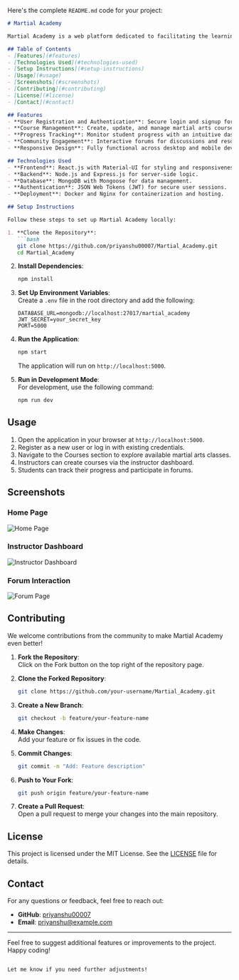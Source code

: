Here's the complete `README.md` code for your project:  

```markdown
# Martial Academy  

Martial Academy is a web platform dedicated to facilitating the learning and teaching of martial arts. The platform bridges the gap between students and instructors by providing a comprehensive online space for course management, community engagement, and skill development.  

## Table of Contents  
- [Features](#features)  
- [Technologies Used](#technologies-used)  
- [Setup Instructions](#setup-instructions)  
- [Usage](#usage)  
- [Screenshots](#screenshots)  
- [Contributing](#contributing)  
- [License](#license)  
- [Contact](#contact)  

## Features  
- **User Registration and Authentication**: Secure login and signup for students and instructors using JSON Web Tokens (JWT).  
- **Course Management**: Create, update, and manage martial arts courses with ease.  
- **Progress Tracking**: Monitor student progress with an intuitive dashboard.  
- **Community Engagement**: Interactive forums for discussions and resource sharing.  
- **Responsive Design**: Fully functional across desktop and mobile devices.  

## Technologies Used  
- **Frontend**: React.js with Material-UI for styling and responsiveness.  
- **Backend**: Node.js and Express.js for server-side logic.  
- **Database**: MongoDB with Mongoose for data management.  
- **Authentication**: JSON Web Tokens (JWT) for secure user sessions.  
- **Deployment**: Docker and Nginx for containerization and hosting.  

## Setup Instructions  

Follow these steps to set up Martial Academy locally:  

1. **Clone the Repository**:  
   ```bash
   git clone https://github.com/priyanshu00007/Martial_Academy.git
   cd Martial_Academy
   ```  

2. **Install Dependencies**:  
   ```bash
   npm install
   ```  

3. **Set Up Environment Variables**:  
   Create a `.env` file in the root directory and add the following:  
   ```env
   DATABASE_URL=mongodb://localhost:27017/martial_academy  
   JWT_SECRET=your_secret_key  
   PORT=5000  
   ```  

4. **Run the Application**:  
   ```bash
   npm start
   ```  
   The application will run on `http://localhost:5000`.  

5. **Run in Development Mode**:  
   For development, use the following command:  
   ```bash
   npm run dev
   ```  

## Usage  
1. Open the application in your browser at `http://localhost:5000`.  
2. Register as a new user or log in with existing credentials.  
3. Navigate to the Courses section to explore available martial arts classes.  
4. Instructors can create courses via the instructor dashboard.  
5. Students can track their progress and participate in forums.  

## Screenshots  

### Home Page  
![Home Page](./screenshots/homepage.png)  

### Instructor Dashboard  
![Instructor Dashboard](./screenshots/instructor-dashboard.png)  

### Forum Interaction  
![Forum Page](./screenshots/forum.png)  

## Contributing  

We welcome contributions from the community to make Martial Academy even better!  

1. **Fork the Repository**:  
   Click on the Fork button on the top right of the repository page.  

2. **Clone the Forked Repository**:  
   ```bash
   git clone https://github.com/your-username/Martial_Academy.git
   ```  

3. **Create a New Branch**:  
   ```bash
   git checkout -b feature/your-feature-name
   ```  

4. **Make Changes**:  
   Add your feature or fix issues in the code.  

5. **Commit Changes**:  
   ```bash
   git commit -m "Add: Feature description"
   ```  

6. **Push to Your Fork**:  
   ```bash
   git push origin feature/your-feature-name
   ```  

7. **Create a Pull Request**:  
   Open a pull request to merge your changes into the main repository.  

## License  

This project is licensed under the MIT License. See the [LICENSE](./LICENSE) file for details.  

## Contact  

For any questions or feedback, feel free to reach out:  
- **GitHub**: [priyanshu00007](https://github.com/priyanshu00007)  
- **Email**: priyanshu@example.com  

---

Feel free to suggest additional features or improvements to the project. Happy coding!
```  

Let me know if you need further adjustments!
